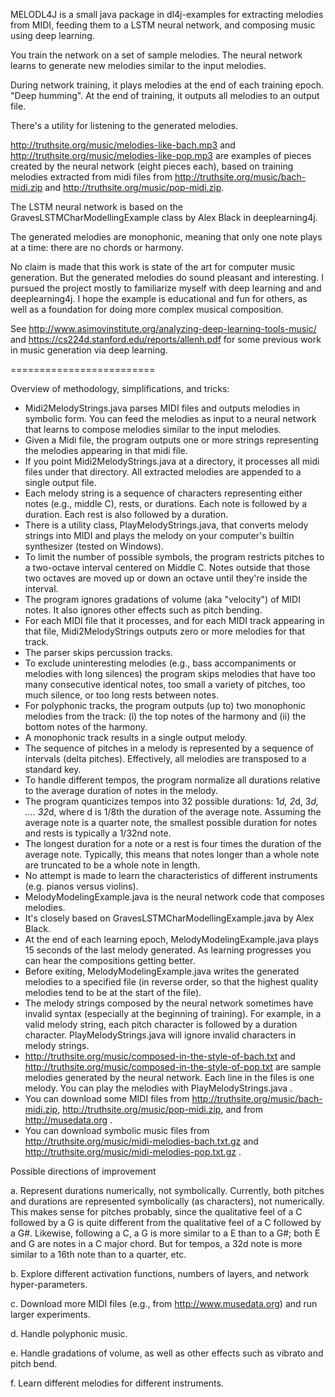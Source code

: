 
MELODL4J is a small java package in dl4j-examples for extracting melodies from MIDI, feeding them to a LSTM neural network, and composing music using deep learning.

You train the network on a set of sample melodies. The neural network learns to generate new melodies similar to the input melodies.

During network training, it plays melodies at the end of each training epoch. "Deep humming". At the end of training, it outputs all melodies to an output file.

There's a utility for listening to the generated melodies.

http://truthsite.org/music/melodies-like-bach.mp3 and http://truthsite.org/music/melodies-like-pop.mp3 are examples of pieces created by the neural network (eight pieces each), based
on training melodies extracted from midi files from http://truthsite.org/music/bach-midi.zip and http://truthsite.org/music/pop-midi.zip.

The LSTM neural network is based on the GravesLSTMCharModellingExample class by Alex Black in deeplearning4j.

The generated melodies are monophonic, meaning that only one note plays at a time: there are no chords or harmony.

No claim is made that this work is state of the art for computer music generation.  But the generated melodies do sound pleasant and interesting.  I pursued the project mostly to familiarize myself with deep learning and and deeplearning4j.  I hope the example is educational and fun for others, as well as a foundation for doing more complex musical composition.

See http://www.asimovinstitute.org/analyzing-deep-learning-tools-music/ and https://cs224d.stanford.edu/reports/allenh.pdf for some previous work in music generation via deep learning.

=========================

Overview of methodology, simplifications, and tricks:

- Midi2MelodyStrings.java parses MIDI files and outputs melodies in symbolic form.
You can feed the melodies as input to a neural network that learns to compose melodies similar to the input melodies.
- Given a Midi file, the program outputs one or more strings representing the melodies appearing in that midi file.
- If you point Midi2MelodyStrings.java at a directory, it processes all midi files under that directory. All extracted melodies are appended to a single output file.
- Each melody string is a sequence of characters representing either notes (e.g., middle C), rests, or durations. Each note is followed by a duration. Each rest is also followed by a duration.
- There is a utility class, PlayMelodyStrings.java, that converts melody strings into MIDI and plays the melody on your computer's builtin synthesizer (tested on Windows).
- To limit the number of possible symbols,  the program restricts pitches to a two-octave interval centered on Middle C. Notes outside that those two octaves are moved up or down an octave until they're inside the interval.
- The program ignores gradations of volume (aka "velocity") of MIDI notes. It also ignores other effects such as pitch bending.
- For each MIDI file that it processes, and for each MIDI track appearing in that file, Midi2MelodyStrings outputs zero or more melodies for that track.
- The parser skips percussion tracks.
- To exclude uninteresting melodies (e.g., bass accompaniments or melodies with long silences) the program skips melodies that have too many consecutive identical notes, too small a variety of pitches, too much silence, or too long rests between notes.
- For polyphonic tracks, the program outputs (up to) two monophonic melodies from the track:  (i) the top notes of the harmony and (ii) the bottom notes of the harmony.
- A monophonic track results in a single output melody.
- The sequence of pitches in a melody is represented by a sequence of intervals (delta pitches). Effectively, all melodies are transposed to a standard key.
- To handle different tempos, the program normalize all durations relative to the average duration of notes in the melody.
- The program quanticizes tempos into 32 possible durations: 1*d, 2*d, 3*d, .... 32*d, where d is 1/8th the duration of the average note. Assuming the average note is a quarter note, the smallest possible duration for notes and rests is typically a 1/32nd note.
- The longest duration for a note or a rest is four times the duration of the average note. Typically, this means that notes longer than a whole note are truncated to be a whole note in length.
- No attempt is made to learn the characteristics of different instruments (e.g. pianos versus violins).
- MelodyModelingExample.java  is the neural network code that composes melodies.
- It's closely based on GravesLSTMCharModellingExample.java by Alex Black.
- At the end of each learning epoch, MelodyModelingExample.java plays 15 seconds of the last melody generated. As learning progresses you can hear the compositions getting better.
- Before exiting, MelodyModelingExample.java writes the generated melodies to a specified file (in reverse order, so that the highest quality melodies tend to be at the start of the file).
- The melody strings composed by the neural network sometimes have invalid syntax (especially at the beginning of training). For example, in a valid melody string, each pitch character is followed by a duration character.  PlayMelodyStrings.java will ignore invalid characters  in melody strings.
- http://truthsite.org/music/composed-in-the-style-of-bach.txt and http://truthsite.org/music/composed-in-the-style-of-pop.txt are sample melodies generated by the neural network.
 Each line in the files is one melody. You can play the melodies with PlayMelodyStrings.java .
- You can download some MIDI files from http://truthsite.org/music/bach-midi.zip, http://truthsite.org/music/pop-midi.zip, and from http://musedata.org .
- You can download symbolic music files from http://truthsite.org/music/midi-melodies-bach.txt.gz and http://truthsite.org/music/midi-melodies-pop.txt.gz .

Possible directions of improvement

 a. Represent durations numerically, not symbolically. Currently, both pitches and durations are represented symbolically (as characters), not numerically.  This makes sense for pitches probably, since the qualitative feel of a C followed by a G is quite different from the qualitative feel of a C followed by a G#. Likewise, following a C, a G is more similar to a E than to a G#; both E and G are notes in a C major chord.  But for tempos, a 32d note is more similar to a 16th note than to a quarter, etc.

 b. Explore different activation functions, numbers of layers, and network hyper-parameters.

 c. Download more MIDI files (e.g., from http://www.musedata.org) and run larger experiments.

 d. Handle polyphonic music.

 e. Handle gradations of volume, as well as other effects such as vibrato and pitch bend.

 f. Learn different melodies for different instruments.
